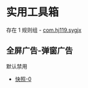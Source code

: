 # 实用工具箱

存在 1 规则组 - [com.hj119.sygjx](/src/apps/com.hj119.sygjx.ts)

## 全屏广告-弹窗广告

默认禁用

- [快照-0](https://i.gkd.li/i/13226595)
